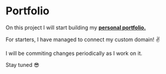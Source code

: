 # Portfolio

On this project I will start building my [**personal portfolio.**](https://ikergonzalez.dev)

For starters, I have managed to connect my custom domain! ✌

I will be commiting changes periodically as I work on it.

Stay tuned 😎
